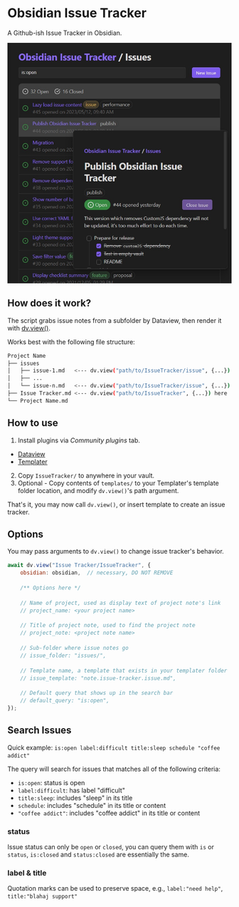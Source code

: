 # Obsidian Issue Tracker

A Github-ish Issue Tracker in Obsidian.

![Issue Tracker Demo](assets/showcase.jpg)

## How does it work?

The script grabs issue notes from a subfolder by Dataview, then render it with [dv.view()](https://blacksmithgu.github.io/obsidian-dataview/api/code-reference/#dvviewpath-input).

Works best with the following file structure:

```sh
Project Name
├── issues
│   ├── issue-1.md   <--- dv.view("path/to/IssueTracker/issue", {...}) here
│   ├── ...
│   └── issue-n.md   <--- dv.view("path/to/IssueTracker/issue", {...}) here
├── Issue Tracker.md <--- dv.view("path/to/IssueTracker", {...}) here
└── Project Name.md
```

## How to use

1. Install plugins via _Community plugins_ tab.

- [Dataview](https://github.com/blacksmithgu/obsidian-dataview)
- [Templater](https://github.com/SilentVoid13/Templater)

2. Copy `IssueTracker/` to anywhere in your vault.
3. Optional - Copy contents of `templates/` to your Templater's template folder location, and modify `dv.view()`'s path argument.

That's it, you may now call `dv.view()`, or insert template to create an issue tracker.

## Options

You may pass arguments to `dv.view()` to change issue tracker's behavior.

```js
await dv.view("Issue Tracker/IssueTracker", {
    obsidian: obsidian,  // necessary, DO NOT REMOVE

    /** Options here */

    // Name of project, used as display text of project note's link
    // project_name: <your project name>

    // Title of project note, used to find the project note
    // project_note: <project note name>

    // Sub-folder where issue notes go
    // issue_folder: "issues/",

    // Template name, a template that exists in your templater folder
    // issue_template: "note.issue-tracker.issue.md",

    // Default query that shows up in the search bar
    // default_query: "is:open",
});
```

## Search Issues

Quick example: `is:open label:difficult title:sleep schedule "coffee addict"`

The query will search for issues that matches all of the following criteria:
- `is:open`: status is open
- `label:difficult`: has label "difficult"
- `title:sleep`: includes "sleep" in its title
- `schedule`: includes "schedule" in its title or content
- `"coffee addict"`: includes "coffee addict" in its title or content

### status

Issue status can only be `open` or `closed`, you can query them with `is` or `status`, `is:closed` and `status:closed` are essentially the same.

### label & title

Quotation marks can be used to preserve space, e.g., `label:"need help"`, `title:"blahaj support"`

